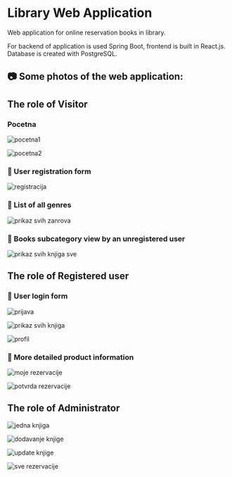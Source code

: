 # Library Web Application
Web application for online reservation books in library.

For backend of application is used Spring Boot, frontend is built in React.js. Database is created with PostgreSQL.

## :camera: Some photos of the web application:

## The role of Visitor

### Pocetna

![pocetna1](https://user-images.githubusercontent.com/62118800/152207780-e7b3a0e3-599b-4d47-8921-cc50185d75cf.PNG)

![pocetna2](https://user-images.githubusercontent.com/62118800/152207745-003d78b1-4d59-43cb-99d6-cb3bcdb18d10.PNG)

### :busts_in_silhouette: User registration form

![registracija](https://user-images.githubusercontent.com/62118800/152203991-312c46f6-51fe-43be-b3b2-5c77eaa3cb7b.PNG)

### :1234: List of all genres

![prikaz svih zanrova](https://user-images.githubusercontent.com/62118800/152204460-5a76f12f-22fd-44e7-ba04-6d2cd2631d26.PNG)

### :1234: Books subcategory view by an unregistered user

![prikaz svih knjiga sve](https://user-images.githubusercontent.com/62118800/152204227-ae09bc39-4465-44f4-b37c-938f125f580b.PNG)


## The role of Registered user

### :busts_in_silhouette: User login form

![prijava](https://user-images.githubusercontent.com/62118800/152205533-17e7789c-fc58-447f-87a0-87ce5655062a.PNG)

![prikaz svih knjiga](https://user-images.githubusercontent.com/62118800/152207339-842d1157-1d92-4b4c-abaa-1d941ed7925b.PNG)

![profil](https://user-images.githubusercontent.com/62118800/152207412-82ce61d4-970d-443d-8aa4-03f41886c5b5.PNG)

### :mag_right: More detailed product information 

![moje rezervacije](https://user-images.githubusercontent.com/62118800/152207453-1b136df4-10c3-4b8b-9749-261c2980f685.PNG)

![potvrda rezervacije](https://user-images.githubusercontent.com/62118800/152207550-372f1da9-57bc-419c-8555-d1b6d9d21256.PNG)


## The role of Administrator

![jedna knjiga](https://user-images.githubusercontent.com/62118800/152209316-daa13e6b-c2ff-4a58-a8ad-c43a6ff316ad.PNG)

![dodavanje knjige](https://user-images.githubusercontent.com/62118800/152209217-471be534-dac6-41f0-8cc7-4ee62ff31dcd.PNG)

![update knjige](https://user-images.githubusercontent.com/62118800/152209288-98c0cd9a-1509-4fee-b40c-d9f86eaf979a.PNG)

![sve rezervacije](https://user-images.githubusercontent.com/62118800/152209382-6c472c4a-f235-4fa1-8270-5baeef549233.PNG)



